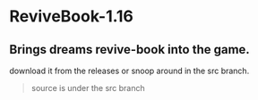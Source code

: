 # ReviveBook-1.16
## Brings dreams revive-book into the game.

download it from the releases or snoop around in the src branch.

> source is under the src branch
